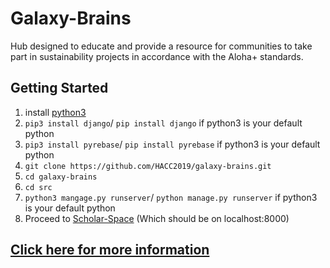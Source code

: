 # Galaxy-Brains
Hub designed to educate and provide a resource for communities to take part in sustainability projects in accordance with the Aloha+ standards.

## Getting Started
1. install [python3](https://www.python.org/downloads/release/python-374/)
2. `pip3 install django`/ `pip install django` if python3 is your default python 
3. `pip3 install pyrebase`/ `pip install pyrebase`  if python3 is your default python
4. `git clone https://github.com/HACC2019/galaxy-brains.git`
5. `cd galaxy-brains`
6. `cd src`
7. `python3 mangage.py runserver`/ `python manage.py runserver`  if python3 is your default python 
8. Proceed to [Scholar-Space](http://127.0.0.1:8000/) (Which should be on localhost:8000)

## [Click here for more information](https://devpost.com/software/galaxy-brains)
